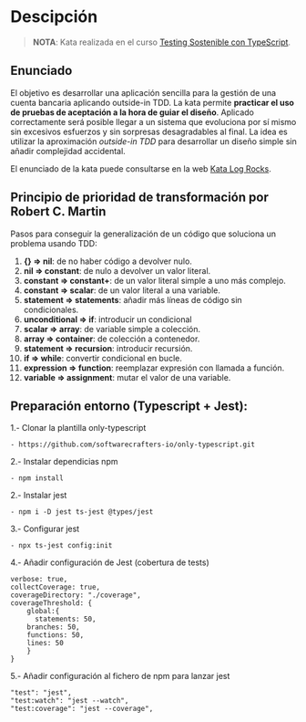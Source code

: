 # Descipción

>**NOTA**: Kata realizada en el curso [Testing Sostenible con TypeScript](https://curso.testingsostenible.com/).

## Enunciado
El objetivo es  desarrollar una aplicación sencilla para la gestión de una cuenta bancaria aplicando outside-in TDD.
La kata permite **practicar el uso de pruebas de aceptación a la hora de guiar el diseño**. Aplicado correctamente será posible llegar a un sistema que evoluciona por sí mismo sin excesivos esfuerzos y sin sorpresas desagradables al final. 
La idea es utilizar la aproximación _outside-in TDD_ para desarrollar un diseño simple sin añadir complejidad accidental.

El enunciado de la kata puede consultarse en la web [Kata Log Rocks](https://kata-log.rocks/banking-kata).

## Principio de prioridad de transformación por Robert C. Martin

Pasos para conseguir la generalización de un código que soluciona un problema usando TDD:

1.  **{} ⇒ nil**: de no haber código a devolver nulo.
2.  **nil ⇒ constant**: de nulo a devolver un valor literal.
3.  **constant ⇒ constant+**: de un valor literal simple a uno más complejo.
4.  **constant ⇒ scalar**: de un valor literal a una variable.
5.  **statement ⇒ statements**: añadir más líneas de código sin condicionales.
6.  **unconditional ⇒ if**: introducir un condicional
7.  **scalar ⇒ array**: de variable simple a colección.
8.  **array ⇒ container**: de colección a contenedor.
9.  **statement ⇒ recursion**: introducir recursión.
10. **if ⇒ while**: convertir condicional en bucle.
11. **expression ⇒ function**: reemplazar expresión con llamada a función.
12. **variable ⇒ assignment**: mutar el valor de una variable.

## Preparación entorno (Typescript + Jest):

1.- Clonar la plantilla only-typescript

	- https://github.com/softwarecrafters-io/only-typescript.git

2.- Instalar dependicias npm

	- npm install

2.- Instalar jest

	- npm i -D jest ts-jest @types/jest

3.- Configurar jest

	- npx ts-jest config:init

4.- Añadir configuración de Jest (cobertura de tests)
        
	verbose: true,
    collectCoverage: true,
    coverageDirectory: "./coverage",
    coverageThreshold: {
        global:{
          statements: 50,
        branches: 50,
        functions: 50,
        lines: 50
        }
    } 

5.- Añadir configuración al fichero de npm para lanzar jest

    "test": "jest",
    "test:watch": "jest --watch",
    "test:coverage": "jest --coverage",
